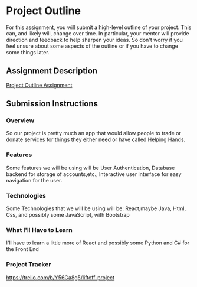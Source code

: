 # Project Outline
For this assignment, you will submit a high-level outline of your project. This can, and likely will, change over time. In particular, your mentor will provide direction and feedback to help sharpen your ideas. So don't worry if you feel unsure about some aspects of the outline or if you have to change some things later.

## Assignment Description
[Project Outline Assignment](https://education.launchcode.org/liftoff/modules/assignments/project-outline)

## Submission Instructions

### Overview
So our project is pretty much an app that would allow people to trade or donate services for things they either need or have called Helping Hands.

### Features
Some features we will be using will be User Authentication, Database backend for storage of accounts,etc., Interactive user interface for easy navigation for the user. 
### Technologies
Some Technologies that we will be using will be: React,maybe Java, Html, Css, and possibly some JavaScript, with Bootstrap 
### What I'll Have to Learn
I'll have to learn a little more of React and possibly some Python and C# for the Front End 
### Project Tracker
https://trello.com/b/Y56Ga8g5/liftoff-project
